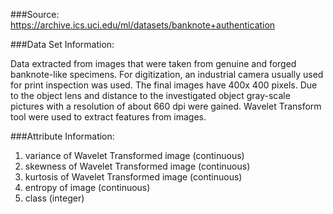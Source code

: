 ###Source: 
    https://archive.ics.uci.edu/ml/datasets/banknote+authentication

###Data Set Information:

   Data extracted from images that were taken from genuine and forged banknote-like specimens. 
   For digitization, an industrial camera usually used for print inspection was used. 
   The final images have 400x 400 pixels. 
   Due to the object lens and distance to the investigated object gray-scale pictures 
    with a resolution of about 660 dpi were gained. 
   Wavelet Transform tool were used to extract features from images.


###Attribute Information:
1. variance of Wavelet Transformed image (continuous)
2. skewness of Wavelet Transformed image (continuous)
3. kurtosis of Wavelet Transformed image (continuous)
4. entropy of image (continuous)
5. class (integer)